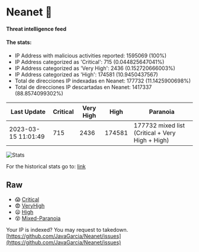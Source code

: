 # Neanet :hocho:
#### Threat intelligence feed
#### The stats:

- IP Address with malicious activities reported: 1595069 (100%)
- IP Address categorized as 'Critical':  715 (0.044825647041%)
- IP Address categorized as 'Very High':  2436 (0.152720666003%)
- IP Address categorized as 'High':  174581 (10.9450437567)
- Total de direcciones IP indexadas en Neanet:  177732 (11.1425900698%)
- Total de direcciones IP descartadas en Neanet:  1417337 (88.8574099302%)

| Last Update | Critical | Very High | High | Paranoia |
| --- | --- | --- | --- | --- |
| 2023-03-15 11:01:49 | 715 | 2436 | 174581 | 177732 mixed list (Critical + Very High + High)|

![Stats](https://docs.google.com/spreadsheets/d/e/2PACX-1vSnaNMIXVabIpDJjufMlzH7poXnshF3mgd8Is1g9ytUEzVsP5my4Trn8f-xkoLLQ38xpL3HtmUexLo6/pubchart?oid=501124687&format=image)

For the historical stats go to: [link](/stats.csv)
## Raw
- :scream: [Critical](https://raw.githubusercontent.com/JavaGarcia/Neanet/master/blacklists/neanet_critical.txt)
- :fearful: [VeryHigh](https://raw.githubusercontent.com/JavaGarcia/Neanet/master/blacklists/neanet_veryHigh.txtt)
- :frowning: [High](https://raw.githubusercontent.com/JavaGarcia/Neanet/master/blacklists/neanet_high.txt)
- :dizzy_face: [Mixed-Paranoia](https://raw.githubusercontent.com/JavaGarcia/Neanet/master/blacklists/neanet_all.txt)


Your IP is indexed? You may request to takedown. [https://github.com/JavaGarcia/Neanet/issues](https://github.com/JavaGarcia/Neanet/issues)






















































































































































































































































































































































































































































































































































































































































































































































































































































































































































































































































































































































































































































































































































































































































































































































































































































































































































































































































































































































































































































































































































































































































































































































































































































































































































































































































































































































































































































































































































































































































































































































































































































































































































































































































































































































































































































































































































































































































































































































































































































































































































































































































































































































































































































































































































































































































































































































































































































































































































































































































































































































































































































































































































































































































































































































































































































































































































































































































































































































































































































































































































































































































































































































































































































































































































































































































































































































































































































































































































































































































































































































































































































































































































































































































































































































































































































































































































































































































































































































































































































































































































































































































































































































































































































































































































































































































































































































































































































































































































































































































































































































































































































































































































































































































































































































































































































































































































































































































































































































































































































































